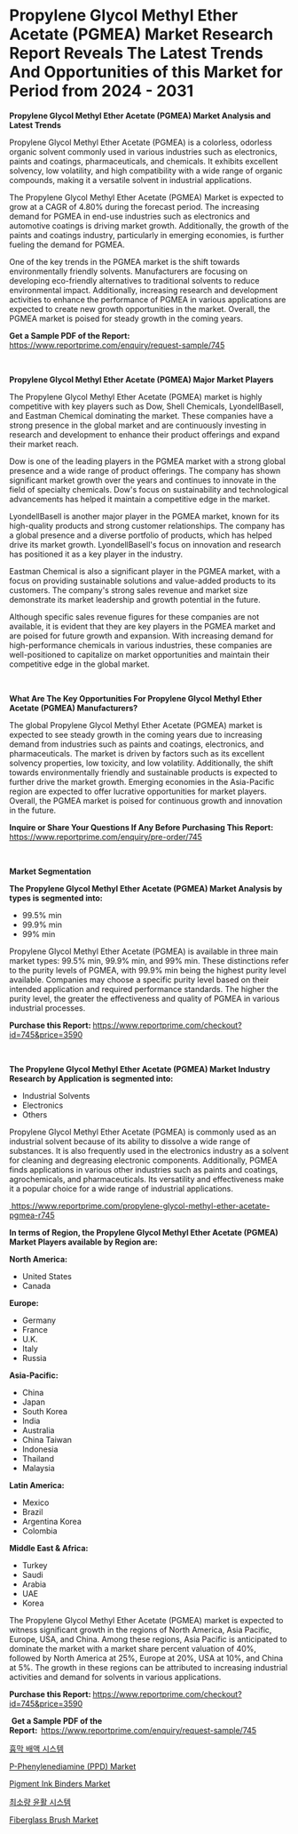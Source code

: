 <p><h1>Propylene Glycol Methyl Ether Acetate (PGMEA) Market Research Report Reveals The Latest Trends And Opportunities of this Market for Period from 2024 - 2031</h1></p><p><strong>Propylene Glycol Methyl Ether Acetate (PGMEA) Market Analysis and Latest Trends</strong></p>
<p><p>Propylene Glycol Methyl Ether Acetate (PGMEA) is a colorless, odorless organic solvent commonly used in various industries such as electronics, paints and coatings, pharmaceuticals, and chemicals. It exhibits excellent solvency, low volatility, and high compatibility with a wide range of organic compounds, making it a versatile solvent in industrial applications.</p><p>The Propylene Glycol Methyl Ether Acetate (PGMEA) Market is expected to grow at a CAGR of 4.80% during the forecast period. The increasing demand for PGMEA in end-use industries such as electronics and automotive coatings is driving market growth. Additionally, the growth of the paints and coatings industry, particularly in emerging economies, is further fueling the demand for PGMEA.</p><p>One of the key trends in the PGMEA market is the shift towards environmentally friendly solvents. Manufacturers are focusing on developing eco-friendly alternatives to traditional solvents to reduce environmental impact. Additionally, increasing research and development activities to enhance the performance of PGMEA in various applications are expected to create new growth opportunities in the market. Overall, the PGMEA market is poised for steady growth in the coming years.</p></p>
<p><strong>Get a Sample PDF of the Report:&nbsp;</strong> <a href="https://www.reportprime.com/enquiry/request-sample/745">https://www.reportprime.com/enquiry/request-sample/745</a></p>
<p>&nbsp;</p>
<p><strong>Propylene Glycol Methyl Ether Acetate (PGMEA) Major Market Players</strong></p>
<p><p>The Propylene Glycol Methyl Ether Acetate (PGMEA) market is highly competitive with key players such as Dow, Shell Chemicals, LyondellBasell, and Eastman Chemical dominating the market. These companies have a strong presence in the global market and are continuously investing in research and development to enhance their product offerings and expand their market reach.</p><p>Dow is one of the leading players in the PGMEA market with a strong global presence and a wide range of product offerings. The company has shown significant market growth over the years and continues to innovate in the field of specialty chemicals. Dow's focus on sustainability and technological advancements has helped it maintain a competitive edge in the market.</p><p>LyondellBasell is another major player in the PGMEA market, known for its high-quality products and strong customer relationships. The company has a global presence and a diverse portfolio of products, which has helped drive its market growth. LyondellBasell's focus on innovation and research has positioned it as a key player in the industry.</p><p>Eastman Chemical is also a significant player in the PGMEA market, with a focus on providing sustainable solutions and value-added products to its customers. The company's strong sales revenue and market size demonstrate its market leadership and growth potential in the future.</p><p>Although specific sales revenue figures for these companies are not available, it is evident that they are key players in the PGMEA market and are poised for future growth and expansion. With increasing demand for high-performance chemicals in various industries, these companies are well-positioned to capitalize on market opportunities and maintain their competitive edge in the global market.</p></p>
<p>&nbsp;</p>
<p><strong>What Are The Key Opportunities For Propylene Glycol Methyl Ether Acetate (PGMEA) Manufacturers?</strong></p>
<p><p>The global Propylene Glycol Methyl Ether Acetate (PGMEA) market is expected to see steady growth in the coming years due to increasing demand from industries such as paints and coatings, electronics, and pharmaceuticals. The market is driven by factors such as its excellent solvency properties, low toxicity, and low volatility. Additionally, the shift towards environmentally friendly and sustainable products is expected to further drive the market growth. Emerging economies in the Asia-Pacific region are expected to offer lucrative opportunities for market players. Overall, the PGMEA market is poised for continuous growth and innovation in the future.</p></p>
<p><strong>Inquire or Share Your Questions If Any Before Purchasing This Report:</strong> <a href="https://www.reportprime.com/enquiry/pre-order/745">https://www.reportprime.com/enquiry/pre-order/745</a></p>
<p>&nbsp;</p>
<p><strong>Market Segmentation</strong></p>
<p><strong>The Propylene Glycol Methyl Ether Acetate (PGMEA) Market Analysis by types is segmented into:</strong></p>
<p><ul><li>99.5% min</li><li>99.9% min</li><li>99% min</li></ul></p>
<p><p>Propylene Glycol Methyl Ether Acetate (PGMEA) is available in three main market types: 99.5% min, 99.9% min, and 99% min. These distinctions refer to the purity levels of PGMEA, with 99.9% min being the highest purity level available. Companies may choose a specific purity level based on their intended application and required performance standards. The higher the purity level, the greater the effectiveness and quality of PGMEA in various industrial processes.</p></p>
<p><strong>Purchase this Report:&nbsp;</strong><a href="https://www.reportprime.com/checkout?id=745&price=3590">https://www.reportprime.com/checkout?id=745&price=3590</a></p>
<p>&nbsp;</p>
<p><strong>The Propylene Glycol Methyl Ether Acetate (PGMEA) Market Industry Research by Application is segmented into:</strong></p>
<p><ul><li>Industrial Solvents</li><li>Electronics</li><li>Others</li></ul></p>
<p><p>Propylene Glycol Methyl Ether Acetate (PGMEA) is commonly used as an industrial solvent because of its ability to dissolve a wide range of substances. It is also frequently used in the electronics industry as a solvent for cleaning and degreasing electronic components. Additionally, PGMEA finds applications in various other industries such as paints and coatings, agrochemicals, and pharmaceuticals. Its versatility and effectiveness make it a popular choice for a wide range of industrial applications.</p></p>
<p><a href="https://www.reportprime.com/propylene-glycol-methyl-ether-acetate-pgmea-r745">&nbsp;https://www.reportprime.com/propylene-glycol-methyl-ether-acetate-pgmea-r745</a></p>
<p><strong>In terms of Region, the Propylene Glycol Methyl Ether Acetate (PGMEA) Market Players available by Region are:</strong></p>
<p>
    <p> <strong> North America: </strong>
        <ul>
            <li>United States</li>
            <li>Canada</li>
        </ul>
        </p> 
    <p> <strong> Europe: </strong>
        <ul>
            <li>Germany</li>
            <li>France</li>
            <li>U.K.</li>
            <li>Italy</li>
            <li>Russia</li>
        </ul>
        </p> 
    <p> <strong> Asia-Pacific: </strong>
        <ul>
            <li>China</li>
            <li>Japan</li>
            <li>South Korea</li>
            <li>India</li>
            <li>Australia</li>
            <li>China Taiwan</li>
            <li>Indonesia</li>
            <li>Thailand</li>
            <li>Malaysia</li>
        </ul>
        </p> 
    <p> <strong> Latin America: </strong>
        <ul>
            <li>Mexico</li>
            <li>Brazil</li>
            <li>Argentina Korea</li>
            <li>Colombia</li>
        </ul>
        </p> 
    <p> <strong> Middle East & Africa: </strong>
        <ul>
            <li>Turkey</li>
            <li>Saudi</li>
            <li>Arabia</li>
            <li>UAE</li>
            <li>Korea</li>
        </ul>
    </p>
    </p>
<p><p>The Propylene Glycol Methyl Ether Acetate (PGMEA) market is expected to witness significant growth in the regions of North America, Asia Pacific, Europe, USA, and China. Among these regions, Asia Pacific is anticipated to dominate the market with a market share percent valuation of 40%, followed by North America at 25%, Europe at 20%, USA at 10%, and China at 5%. The growth in these regions can be attributed to increasing industrial activities and demand for solvents in various applications.</p></p>
<p><strong>Purchase this Report: </strong><a href="https://www.reportprime.com/checkout?id=745&price=3590">https://www.reportprime.com/checkout?id=745&price=3590</a></p>
<p>&nbsp;<strong>Get a Sample PDF of the Report:&nbsp;&nbsp;</strong><a href="https://www.reportprime.com/enquiry/request-sample/745">https://www.reportprime.com/enquiry/request-sample/745</a></p>
<p><strong></strong></p>
<p><p><a href="https://github.com/iansanftyord09878/Market-Research-Report-List-1/blob/main/965142767800.md">흉막 배액 시스템</a></p><p><a href="https://github.com/Alonsoolds3wq1d81czn8rbol/Market-Research-Report-List-2/blob/main/p-phenylenediamine-ppd-market.md">P-Phenylenediamine (PPD) Market</a></p><p><a href="https://github.com/yemakinde/Market-Research-Report-List-2/blob/main/pigment-ink-binders-market.md">Pigment Ink Binders Market</a></p><p><a href="https://github.com/TitusBoyer1/Market-Research-Report-List-1/blob/main/788366367802.md">최소량 윤활 시스템</a></p><p><a href="https://issuu.com/reportprime-2/docs/fiberglass-brush-market-size-2030.pptx">Fiberglass Brush Market</a></p></p>